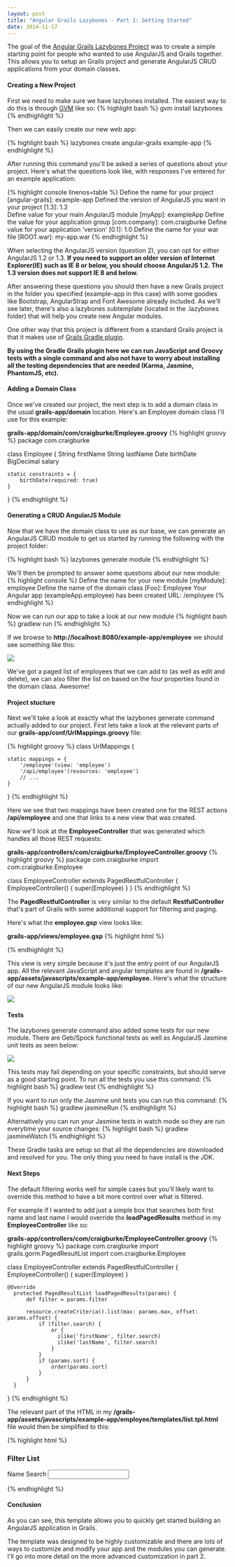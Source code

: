 ```yaml
---
layout: post
title: "Angular Grails Lazybones - Part 1: Getting Started"
date: 2014-11-17
---
```


The goal of the [Angular Grails Lazybones Project](https://github.com/craigburke/lazybones-angular-grails) was to create a simple starting point for people who wanted to use AngularJS and Grails together. This allows you to setup an Grails project and generate AngularJS CRUD applications from your domain classes.

#### Creating a New Project
First we need to make sure we have lazybones installed. The easiest way to do this is through [GVM](http://gvmtool.net/) like so:
{% highlight bash %}
gvm install lazybones
{% endhighlight %}

Then we can easily create our new web app:

{% highlight bash %}
lazybones create angular-grails example-app
{% endhighlight %}

After running this command you'll be asked a series of questions about your project. Here's what the questions look like, with responses I've entered for an example application:

{% highlight console linenos=table %}
Define the name for your project [angular-grails]: example-app
Defined the version of AngularJS you want in your project [1.3]: 1.3   
Define value for your main AngularJS module [myApp]: exampleApp
Define the value for your application group [com.company]: com.craigburke
Define value for your application 'version' [0.1]: 1.0
Define the name for your war file [ROOT.war]: my-app.war
{% endhighlight %}

When selecting the AngularJS version (question 2), you can opt for either AngularJS 1.2 or 1.3. <strong>If you need to support an older version of Internet Explorer(IE) such as IE 8 or below, you should choose AngularJS 1.2. The 1.3 version does not support IE 8 and below.</strong>

After answering these questions you should then have a new Grails project in the folder you specified (example-app in this case) with some goodies like Bootstrap, AngularStrap and Font Awesome already included. As we'll see later, there's also a lazybones subtemplate (located in the .lazybones folder) that will help you create new Angular modules.  

One other way that this project is different from a standard Grails project is that it makes use of [Grails Gradle plugin](https://github.com/grails/grails-gradle-plugin). 

<strong>By using the Gradle Grails plugin here we can run JavaScript and Groovy tests with a single command and also not have to worry about installing all the testing dependencies that are needed (Karma, Jasmine, PhantomJS, etc).</strong>

#### Adding a Domain Class

Once we've created our project, the next step is to add a domain class in the usual **grails-app/domain** location. Here's an Employee domain class I'll use for this example:

**grails-app/domain/com/craigburke/Employee.groovy**
{% highlight groovy %}
package com.craigburke

class Employee {
	String firstName
	String lastName
	Date birthDate
	BigDecimal salary

	static constraints = {
		birthDate(required: true)
	}
}
{% endhighlight %}

#### Generating a CRUD AngularJS Module

Now that we have the domain class to use as our base, we can generate an AngularJS CRUD module to get us started by running the following with the project folder:

{% highlight bash %}
lazybones generate module 
{% endhighlight %}

We'll then be prompted to answer some questions about our new module:
{% highlight console %}
Define the name for your new module [myModule]: employee
Define the name of the domain class [Foo]: Employee
Your Angular app (exampleApp.employee) has been created
URL: /employee
{% endhighlight %}

Now we can run our app to take a look at our new module
{% highlight bash %}
gradlew run
{% endhighlight %}

If we browse to **http://localhost:8080/example-app/employee** we should see something like this:

<img src="/images/posts/angular-grails-lazybones-1-1.png">

We've got a paged list of employees that we can add to (as well as edit and delete), we can also filter the list on based on the four properties found in the domain class. Awesome!

#### Project stucture

Next we'll take a look at exactly what the lazybones generate command actually added to our project. First lets take a look at the relevant parts of our **grails-app/conf/UrlMappings.groovy** file:

{% highlight groovy %}
class UrlMappings {

	static mappings = {
        '/employee'(view: 'employee')
		'/api/employee'(resources: 'employee')
		// ...
	}
}
{% endhighlight %}

Here we see that two mappings have been created one for the REST actions **/api/employee** and one that links to a new view that was created. 

Now we'll look at the **EmployeeController** that was generated which handles all those REST requests:

**grails-app/controllers/com/craigburke/EmployeeController.groovy**
{% highlight groovy %}
package com.craigburke
import com.craigburke.Employee

class EmployeeController extends PagedRestfulController {
    EmployeeController() {
        super(Employee)
    }
}
{% endhighlight %}

The **PagedRestfulController** is very similar to the default **RestfulController** that's part of Grails with some additional support for filtering and paging.

Here's what the **employee.gsp** view looks like:

**grails-app/views/employee.gsp**
{% highlight html %}
<!DOCTYPE html>
<html>
<head>
    <meta name="layout" content="main"/>
    <asset:javascript src="example-app/employee/module"/>
</head>

<body ng-app="exampleApp.employee">

</body>
</html>
{% endhighlight %}

This view is very simple because it's just the entry point of our AngularJS app. All the relevant JavaScript and angular templates are found in **/grails-app/assets/javascripts/example-app/employee.** Here's what the structure of our new AngularJS module looks like:

<img src="/images/posts/angular-grails-lazybones-1-2.png">

#### Tests

The lazybones generate command also added some tests for our new module. There are Geb/Spock functional tests as well as AngularJS Jasmine unit tests as seen below:

<img src="/images/posts/angular-grails-lazybones-1-3.png">

This tests may fail depending on your specific constraints, but should serve as a good starting point. To run all the tests you use this command:
{% highlight bash %}
gradlew test
{% endhighlight %}

If you want to run only the Jasmine unit tests you can run this command:
{% highlight bash %}
gradlew jasmineRun
{% endhighlight %}

Alternatively you can run your Jasmine tests in watch mode so they are run everytime your source changes:
{% highlight bash %}
gradlew jasmineWatch
{% endhighlight %}

These Gradle tasks are setup so that all the dependencies are downloaded and resolved for you. The only thing you need to have install is the JDK. 

#### Next Steps

The default filtering works well for simple cases but you'll likely want to override this method to have a bit more control over what is filtered. 

For example if I wanted to add just a simple box that searches both first name and last name I would override the **loadPagedResults** method in my **EmployeeController** like so:

**grails-app/controllers/com/craigburke/EmployeeController.groovy**
{% highlight groovy %}
package com.craigburke
import grails.gorm.PagedResultList
import com.craigburke.Employee

class EmployeeController extends PagedRestfulController {
    EmployeeController() {
        super(Employee)
    }
	
    @Override
      protected PagedResultList loadPagedResults(params) {
          def filter = params.filter

          resource.createCriteria().list(max: params.max, offset: params.offset) {
              if (filter.search) {
				  or {
                  	ilike('firstName', filter.search)
                  	ilike('lastName', filter.search)				  
				  }
              }
              if (params.sort) {
                  order(params.sort)
              }
          }
      }
	
}
{% endhighlight %}

The relevant part of the HTML in my **/grails-app/assets/javascripts/example-app/employee/templates/list.tpl.html** file would then be simplified to this:

{% highlight html %}

<div class="panel panel-default">
  <div class="panel-heading">
    <h3 class="panel-title"><i class="fa fa-filter"></i> Filter List</h3>
  </div>
  <div class="panel-body">
	  <div class="row">
		  <form class="form">
			  <div class="form-group col-md-2">
				  <label for="filter.search">Name Search</label>
				  <input type="text" class='form-control' ng-model="ctrl.filter.search" ng-model-options="{ debounce: 300 }"  />
    		  </div>
		  </form>
	  </div>
 </div>
 </div>

{% endhighlight %}

#### Conclusion

As you can see, this template allows you to quickly get started building an AngularJS application in Grails.

The template was designed to be highly customizable and there are lots of ways to customize and modify your app and the modules you can generate. I'll go into more detail on the more advanced customization in part 2.
